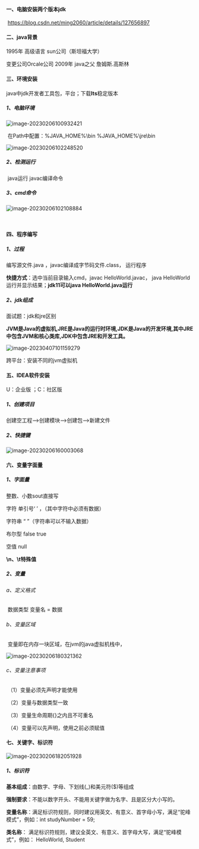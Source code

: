 #### 一、电脑安装两个版本jdk

​	https://blog.csdn.net/ming2060/article/details/127656897

#### 二、java背景

1995年 高级语言 sun公司（斯坦福大学）  

变更公司Orcale公司 2009年  java之父 詹姆斯.高斯林

#### 三、环境安装

java中jdk开发者工具包，平台；下载**lts**稳定版本

##### 	**1、电脑环境**

![image-20230206100932421](assets/image-20230206100932421.png)

​	在Path中配置：%JAVA_HOME%\bin  %JAVA_HOME%\jre\bin

![image-20230206102248520](assets/image-20230206102248520.png)

##### 	2、检测运行

​	java运行  javac编译命令

##### 	3、cmd命令

![image-20230206102108884](assets/image-20230206102108884.png)

​		

#### 四、程序编写

##### 	1、过程

编写源文件.java ，javac编译成字节码文件.class， 运行程序

**快捷方式**：选中当前目录输入cmd，javac HelloWorld.javac， java HelloWorld运行并显示结果；**jdk11可以java HelloWorld.java运行**

##### 	2、jdk组成

面试题：jdk和jre区别

**JVM是Java的虚拟机,JRE是Java的运行时环境,JDK是Java的开发环境,其中JRE中包含JVM和核心类库,JDK中包含JRE和开发工具。**

![image-20230407101159279](assets/image-20230407101159279.png)

跨平台：安装不同的jvm虚拟机

#### 五、IDEA软件安装

U：企业版 ；C：社区版

##### 	1、创建项目

创建空工程-->创建模块-->创建包-->新建文件

##### 	2、快捷键

![image-20230206160003068](assets/image-20230206160003068.png)

#### 六、变量字面量

##### 	1、字面量

整数、小数sout直接写

字符 单引号‘ ’ ，（其中字符中必须有数据）

字符串 “ ”（字符串可以不输入数据）

布尔型 false true

空值 null

**\n、\t特殊值**

##### 	2、变量

###### 		a、定义格式

​			数据类型 变量名 = 数据

###### 		b、变量区域

​			变量即在内存一块区域，在jvm的java虚拟机栈中，

![image-20230206180321362](assets/image-20230206180321362.png)

###### 		c、变量注意事项

​	（1）变量必须先声明才能使用

​	（2）变量与数据类型一致

​	（3）变量生命周期{}之内且不可重名

​	（4）变量可以先声明，使用之前必须赋值

#### 七、关键字、标识符

![image-20230206182051928](assets/image-20230206182051928.png)

##### 	1、标识符

**基本组成**：由数字、字母、下划线(_)和美元符($)等组成

**强制要求**：不能以数字开头、不能用关键字做为名字、且是区分大小写的。

**变量名称**：满足标识符规则，同时建议用英文、有意义、首字母小写，满足“驼峰模式”，例如：int studyNumber = 59;

**类名称**： 满足标识符规则，建议全英文、有意义、首字母大写，满足“驼峰模式”，例如： HelloWorld, Student
